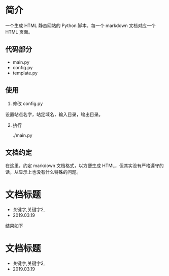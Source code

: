 # 简介

一个生成 HTML 静态网站的 Python 脚本。每一个 markdown 文档对应一个 HTML 页面。

## 代码部分

 - main.py
 - config.py
 - template.py

## 使用

1. 修改 config.py 

设置站点名字，站定域名，输入目录，输出目录。

2. 执行

    ./main.py

## 文档约定

在这里，约定 markdown 文档格式，以方便生成 HTML，但其实没有严格遵守的话，从显示上也没有什么特殊的问题。

  # 文档标题
  - 关键字,关键字2,
  - 2019.03.19

结果如下

# 文档标题
- 关键字,关键字2,
- 2019.03.19
